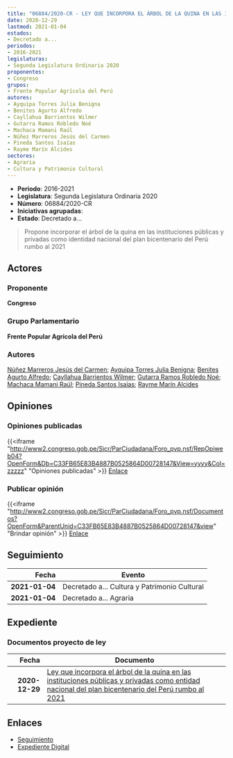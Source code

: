 ```yaml
---
title: "06884/2020-CR - LEY QUE INCORPORA EL ÁRBOL DE LA QUINA EN LAS INSTITUCIONES PÚBLICAS Y PRIVADAS COMO IDENTIDAD NACIONAL DEL PLAN BICENTENARIO DEL PERÚ RUMBO AL 2021"
date: 2020-12-29
lastmod: 2021-01-04
estados:
- Decretado a...
periodos:
- 2016-2021
legislaturas:
- Segunda Legislatura Ordinaria 2020
proponentes:
- Congreso
grupos:
- Frente Popular Agrícola del Perú
autores:
- Ayquipa Torres Julia Benigna
- Benites Agurto Alfredo
- Cayllahua Barrientos Wilmer
- Gutarra Ramos Robledo Noé
- Machaca Mamani Raúl
- Núñez Marreros Jesús del Carmen
- Pineda Santos Isaías
- Rayme Marín Alcides
sectores:
- Agraria
- Cultura y Patrimonio Cultural
---
```

- **Periodo**: 2016-2021
- **Legislatura**: Segunda Legislatura Ordinaria 2020
- **Número**: 06884/2020-CR
- **Iniciativas agrupadas**: 
- **Estado**: Decretado a...

> Propone incorporar el árbol de la quina en las instituciones públicas y privadas como identidad nacional del plan bicentenario del Perú rumbo al 2021


## Actores

### Proponente

**Congreso**

### Grupo Parlamentario

**Frente Popular Agrícola del Perú**

### Autores

[Núñez Marreros Jesús del Carmen](mailto:mailto:jnunez@congreso.gob.pe); [Ayquipa Torres Julia Benigna](mailto:mailto:jayquipa@congreso.gob.pe); [Benites Agurto Alfredo](mailto:mailto:abenites@congreso.gob.pe); [Cayllahua Barrientos Wilmer](mailto:mailto:wcayllahua@congreso.gob.pe); [Gutarra Ramos Robledo Noé](mailto:mailto:rgutarra@congreso.gob.pe); [Machaca Mamani Raúl](mailto:mailto:rmachaca@congreso.gob.pe); [Pineda Santos Isaías](mailto:mailto:ipineda@congreso.gob.pe); [Rayme Marín Alcides](mailto:mailto:arayme@congreso.gob.pe)

## Opiniones

### Opiniones publicadas

{{<iframe "http://www2.congreso.gob.pe/Sicr/ParCiudadana/Foro_pvp.nsf/RepOpiweb04?OpenForm&Db=C33FB65E83B4887B0525864D00728147&View=yyyy&Col=zzzzz" "Opiniones publicadas" >}}
[Enlace](http://www2.congreso.gob.pe/Sicr/ParCiudadana/Foro_pvp.nsf/RepOpiweb04?OpenForm&Db=C33FB65E83B4887B0525864D00728147&View=yyyy&Col=zzzzz)

### Publicar opinión

{{<iframe "http://www2.congreso.gob.pe/Sicr/ParCiudadana/Foro_pvp.nsf/Documentos?OpenForm&ParentUnid=C33FB65E83B4887B0525864D00728147&view" "Brindar opinión" >}}
[Enlace](http://www2.congreso.gob.pe/Sicr/ParCiudadana/Foro_pvp.nsf/Documentos?OpenForm&ParentUnid=C33FB65E83B4887B0525864D00728147&view)


## Seguimiento

| Fecha | Evento |
|------:|--------|
| **2021-01-04** | Decretado a... Cultura y Patrimonio Cultural |
| **2021-01-04** | Decretado a... Agraria |

## Expediente

### Documentos proyecto de ley

| Fecha | Documento |
|------:|-----------|
| **2020-12-29** | [Ley que incorpora el árbol de la quina en las instituciones públicas y privadas como entidad nacional del plan bicentenario del Perú rumbo al 2021](http://www.leyes.congreso.gob.pe/Documentos/2016_2021/Proyectos_de_Ley_y_de_Resoluciones_Legislativas/PL06884-20201229.pdf) |

## Enlaces

- [Seguimiento](http://www2.congreso.gob.pe/Sicr/TraDocEstProc/CLProLey2016.nsf/f7fff46988ca05b1052578e100829cc7/1cfe7ec32c4822980525864d007f595d?OpenDocument)
- [Expediente Digital](http://www2.congreso.gob.pe/Sicr/TraDocEstProc/Expvirt_2011.nsf/visbusqptramdoc1621/06884?opendocument)

